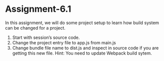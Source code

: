 # Assignment-6.1

In this assignment, we will do some project setup to learn how build system can be changed for a
project.
1. Start with session’s source code.
2. Change the project entry file to app.js from main.js
3. Change bundle file name to dist.js and inspect in source code if you are getting this new
file.
Hint: You need to update Webpack build sytem.
